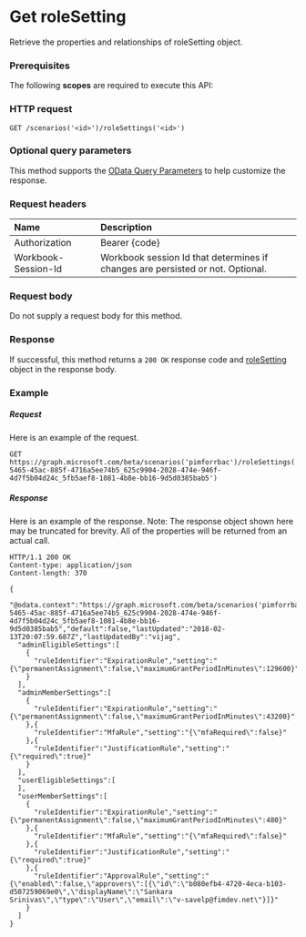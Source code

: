 # Get roleSetting

Retrieve the properties and relationships of roleSetting object.
### Prerequisites
The following **scopes** are required to execute this API: 
### HTTP request
<!-- { "blockType": "ignored" } -->
```http
GET /scenarios('<id>')/roleSettings('<id>')
```
### Optional query parameters
This method supports the [OData Query Parameters](http://graph.microsoft.io/docs/overview/query_parameters) to help customize the response.

### Request headers
| Name      |Description|
|:----------|:----------|
| Authorization  | Bearer {code}|
| Workbook-Session-Id  | Workbook session Id that determines if changes are persisted or not. Optional.|

### Request body
Do not supply a request body for this method.
### Response
If successful, this method returns a `200 OK` response code and [roleSetting](../resources/roleSetting.md) object in the response body.
### Example
##### Request
Here is an example of the request.
<!-- {
  "blockType": "request",
  "name": "get_policy"
}-->
```http
GET https://graph.microsoft.com/beta/scenarios('pimforrbac')/roleSettings('e5e7d29d-5465-45ac-885f-4716a5ee74b5_625c9904-2028-474e-946f-4d7f5b04d24c_5fb5aef8-1081-4b8e-bb16-9d5d0385bab5')
```
##### Response
Here is an example of the response. Note: The response object shown here may be truncated for brevity. All of the properties will be returned from an actual call.
<!-- {
  "blockType": "response",
  "truncated": true,
  "@odata.type": "microsoft.graph.policy"
} -->
```http
HTTP/1.1 200 OK
Content-type: application/json
Content-length: 370

{
  "@odata.context":"https://graph.microsoft.com/beta/scenarios('pimforrbac')/roleSettings$entity","id":"e5e7d29d-5465-45ac-885f-4716a5ee74b5_625c9904-2028-474e-946f-4d7f5b04d24c_5fb5aef8-1081-4b8e-bb16-9d5d0385bab5","default":false,"lastUpdated":"2018-02-13T20:07:59.687Z","lastUpdatedBy":"vijag",
  "adminEligibleSettings":[
    {
      "ruleIdentifier":"ExpirationRule","setting":"{\"permanentAssignment\":false,\"maximumGrantPeriodInMinutes\":129600}"
    }
  ],
  "adminMemberSettings":[
    {
      "ruleIdentifier":"ExpirationRule","setting":"{\"permanentAssignment\":false,\"maximumGrantPeriodInMinutes\":43200}"
    },{
      "ruleIdentifier":"MfaRule","setting":"{\"mfaRequired\":false}"
    },{
      "ruleIdentifier":"JustificationRule","setting":"{\"required\":true}"
    }
  ],
  "userEligibleSettings":[  
  ],
  "userMemberSettings":[
    {
      "ruleIdentifier":"ExpirationRule","setting":"{\"permanentAssignment\":false,\"maximumGrantPeriodInMinutes\":480}"
    },{
      "ruleIdentifier":"MfaRule","setting":"{\"mfaRequired\":false}"
    },{
      "ruleIdentifier":"JustificationRule","setting":"{\"required\":true}"
    },{
      "ruleIdentifier":"ApprovalRule","setting":"{\"enabled\":false,\"approvers\":[{\"id\":\"b080efb4-4720-4eca-b103-d507259069e0\",\"displayName\":\"Sankara Srinivas\",\"type\":\"User\",\"email\":\"v-savelp@fimdev.net\"}]}"
    }
  ]
}
```

<!-- uuid: 8fcb5dbc-d5aa-4681-8e31-b001d5168d79
2015-10-25 14:57:30 UTC -->
<!-- {
  "type": "#page.annotation",
  "description": "Get policy",
  "keywords": "",
  "section": "documentation",
  "tocPath": ""
}-->